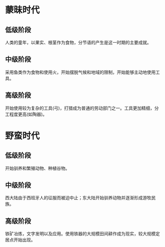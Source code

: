# 蒙昧时代
## 低级阶段
人类的童年，以果实、根茎作为食物，分节语的产生是这一时期的主要成就。
## 中级阶段
采用鱼类作为食物和使用火，开始摆脱气候和地域的限制，开始能够主动地使用工具。
## 高级阶段
开始使用较为复杂的工具(弓)，打猎成为普通的劳动部门之一。工具更加精细，分工程度更高(如陶器)。
# 野蛮时代
## 低级阶段
开始驯养和繁殖动物、种植谷物。
## 中级阶段
西大陆由于西班牙人的征服而被迫中止；东大陆开始驯养动物并逐渐形成游牧民族。
## 高级阶段
铁矿冶炼，文字发明以及应用。使用铁器的大规模田间耕作成为现实，较大规模定居点开始出现。
